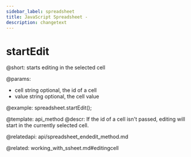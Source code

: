 ```yaml
---
sidebar_label: spreadsheet
title: JavaScript Spreadsheet - 
description: changetext
---
```


startEdit
=============

@short:
	starts editing in the selected cell

@params:
* cell		string		 optional, the id of a cell
* value		string		 optional, the cell value


@example:
spreadsheet.startEdit();

@template: api_method
@descr:
If the id of a cell isn't passed, editing will start in the currently selected cell.

@relatedapi:
api/spreadsheet_endedit_method.md

@related:
working_with_ssheet.md#editingcell